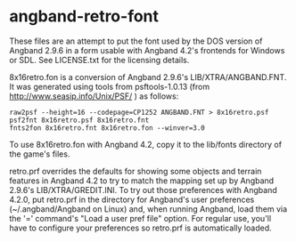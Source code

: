 # angband-retro-font
These files are an attempt to put the font used by the DOS version of Angband
2.9.6 in a form usable with Angband 4.2's frontends for Windows or SDL.  See
LICENSE.txt for the licensing details.

8x16retro.fon is a conversion of Angband 2.9.6's LIB/XTRA/ANGBAND.FNT.  It was
generated using tools from psftools-1.0.13 (from
http://www.seasip.info/Unix/PSF/ ) as follows:

    raw2psf --height=16 --codepage=CP1252 ANGBAND.FNT > 8x16retro.psf
    psf2fnt 8x16retro.psf 8x16retro.fnt
    fnts2fon 8x16retro.fnt 8x16retro.fon --winver=3.0

To use 8x16retro.fon with Angband 4.2, copy it to the lib/fonts directory of
the game's files.

retro.prf overrides the defaults for showing some objects and terrain features
in Angband 4.2 to try to match the mapping set up by Angband 2.9.6's
LIB/XTRA/GREDIT.INI.  To try out those preferences with Angband 4.2.0, put
retro.prf in the directory for Angband's user preferences (~/.angband/Angband
on Linux) and, when running Angband, load them via the '=' command's
"Load a user pref file" option.  For regular use, you'll have to configure
your preferences so retro.prf is automatically loaded.
